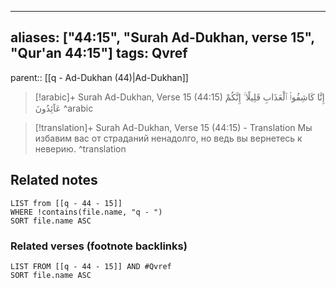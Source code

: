 
---
aliases: ["44:15", "Surah Ad-Dukhan, verse 15", "Qur'an 44:15"]
tags: Qvref
---

parent:: [[q - Ad-Dukhan (44)|Ad-Dukhan]]

> [!arabic]+ Surah Ad-Dukhan, Verse 15 (44:15)
> <span class="quran-arabic">إِنَّا كَاشِفُوا۟ ٱلْعَذَابِ قَلِيلًا ۚ إِنَّكُمْ عَآئِدُونَ</span>
^arabic

> [!translation]+ Surah Ad-Dukhan, Verse 15 (44:15) - Translation
> Мы избавим вас от страданий ненадолго, но ведь вы вернетесь к неверию.
^translation



## Related notes
```dataview
LIST from [[q - 44 - 15]]
WHERE !contains(file.name, "q - ")
SORT file.name ASC
```

### Related verses (footnote backlinks)
```dataview
LIST FROM [[q - 44 - 15]] AND #Qvref
SORT file.name ASC
```

